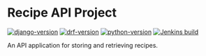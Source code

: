 # Recipe API Project
[![django-version](https://img.shields.io/badge/django-v3.0.7-success)](https://www.djangoproject.com/)
[![drf-version](https://img.shields.io/badge/drf-v3.11.0-red)](https://www.django-rest-framework.org/)
[![python-version](https://img.shields.io/badge/python-v3.8.2-blue)](https://www.python.org/)
[![Jenkins build](https://jenkins.tiger-park.com/buildStatus/icon?job=Recipe_API_Project)](https://jenkins.tiger-park.com/job/Recipe_API_Project/)

An API application for storing and retrieving recipes.
